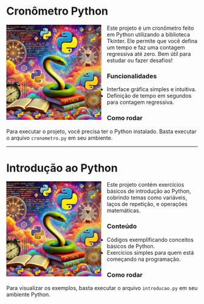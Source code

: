# Cronômetro Python

<img src="https://github.com/oTalDoWaaase/projetos-faculdade/blob/main/python.png" align="left" width="250" style="margin: 0 15px 15px 0;">

Este projeto é um cronômetro feito em Python utilizando a biblioteca Tkinter. Ele permite que você defina um tempo e faz uma contagem regressiva até zero. Bem útil para estudar ou fazer desafios!

### Funcionalidades
- Interface gráfica simples e intuitiva.
- Definição de tempo em segundos para contagem regressiva.

### Como rodar
Para executar o projeto, você precisa ter o Python instalado. Basta executar o arquivo `cronometro.py` em seu ambiente.

---

# Introdução ao Python

<img src="https://github.com/oTalDoWaaase/projetos-faculdade/blob/main/python.png" align="left" width="250" style="margin: 0 15px 15px 0;">

Este projeto contém exercícios básicos de introdução ao Python, cobrindo temas como variáveis, laços de repetição, e operações matemáticas.

### Conteúdo
- Códigos exemplificando conceitos básicos de Python.
- Exercícios simples para quem está começando na programação.

### Como rodar
Para visualizar os exemplos, basta executar o arquivo `introducao.py` em seu ambiente Python.
